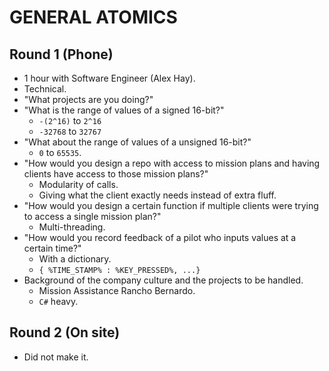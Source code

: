 # GENERAL ATOMICS

## Round 1 (Phone)

- 1 hour with Software Engineer (Alex Hay).
- Technical.
- "What projects are you doing?"
- "What is the range of values of a signed 16-bit?"
  - `-(2^16)` to `2^16`
  - `-32768` to `32767`
- "What about the range of values of a unsigned 16-bit?"
  - `0` to `65535`.
- "How would you design a repo with access to mission plans and having clients have access to those mission plans?"
  - Modularity of calls.
  - Giving what the client exactly needs instead of extra fluff.
- "How would you design a certain function if multiple clients were trying to access a single mission plan?"
  - Multi-threading.
- "How would you record feedback of a pilot who inputs values at a certain time?"
  - With a dictionary.
  - `{ %TIME_STAMP% : %KEY_PRESSED%, ...}`
- Background of the company culture and the projects to be handled.
  - Mission Assistance Rancho Bernardo.
  - `C#` heavy.

## Round 2 (On site)

- Did not make it.
